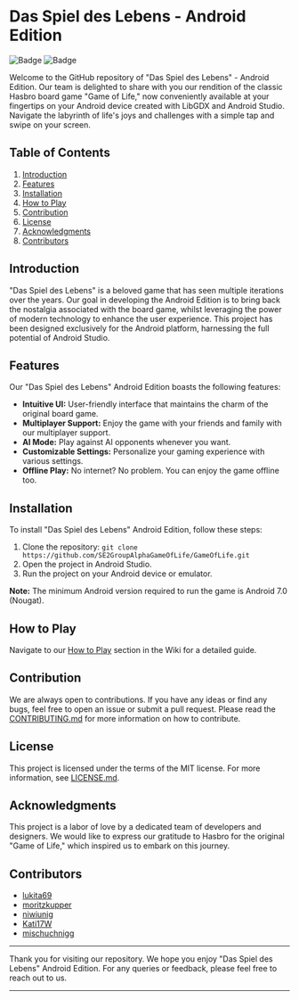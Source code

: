 # Das Spiel des Lebens - Android Edition

![Badge](https://img.shields.io/badge/Version-1.0.0-green) ![Badge](https://img.shields.io/badge/Android-7.0%2B-blue)

Welcome to the GitHub repository of "Das Spiel des Lebens" - Android Edition. Our team is delighted to share with you our rendition of the classic Hasbro board game "Game of Life," now conveniently available at your fingertips on your Android device created with LibGDX and Android Studio. Navigate the labyrinth of life's joys and challenges with a simple tap and swipe on your screen.

## Table of Contents

1. [Introduction](#introduction)
2. [Features](#features)
3. [Installation](#installation)
4. [How to Play](#how-to-play)
5. [Contribution](#contribution)
6. [License](#license)
7. [Acknowledgments](#acknowledgments)
8. [Contributors](#contributors)

## Introduction

"Das Spiel des Lebens" is a beloved game that has seen multiple iterations over the years. Our goal in developing the Android Edition is to bring back the nostalgia associated with the board game, whilst leveraging the power of modern technology to enhance the user experience. This project has been designed exclusively for the Android platform, harnessing the full potential of Android Studio.

## Features

Our "Das Spiel des Lebens" Android Edition boasts the following features:

- **Intuitive UI:** User-friendly interface that maintains the charm of the original board game.
- **Multiplayer Support:** Enjoy the game with your friends and family with our multiplayer support.
- **AI Mode:** Play against AI opponents whenever you want.
- **Customizable Settings:** Personalize your gaming experience with various settings.
- **Offline Play:** No internet? No problem. You can enjoy the game offline too.

## Installation

To install "Das Spiel des Lebens" Android Edition, follow these steps:

1. Clone the repository: `git clone https://github.com/SE2GroupAlphaGameOfLife/GameOfLife.git`
2. Open the project in Android Studio.
3. Run the project on your Android device or emulator.

**Note:** The minimum Android version required to run the game is Android 7.0 (Nougat).

## How to Play

Navigate to our [How to Play](https://github.com/SE2GroupAlphaGameOfLife/GameOfLife/wiki/How-to-Play) section in the Wiki for a detailed guide.

## Contribution

We are always open to contributions. If you have any ideas or find any bugs, feel free to open an issue or submit a pull request. Please read the [CONTRIBUTING.md](CONTRIBUTING.md) for more information on how to contribute.

## License

This project is licensed under the terms of the MIT license. For more information, see [LICENSE.md](LICENSE.md).

## Acknowledgments

This project is a labor of love by a dedicated team of developers and designers. We would like to express our gratitude to Hasbro for the original "Game of Life," which inspired us to embark on this journey.

## Contributors

- [lukita69](https://github.com/lukita69)
- [moritzkupper](https://github.com/moritzkupper)
- [niwiunig](https://github.com/niwiunig)
- [Kati17W](https://github.com/Kati17W)
- [mischuchnigg](https://github.com/mischuchnigg)

---

Thank you for visiting our repository. We hope you enjoy "Das Spiel des Lebens" Android Edition. For any queries or feedback, please feel free to reach out to us.

---
